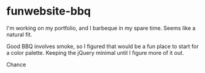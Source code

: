 # funwebsite-bbq

I'm working on my portfolio, and I barbeque in my spare time. Seems like a natural fit.

Good BBQ involves smoke, so I figured that would be a fun place to start for a color palette. Keeping the jQuery minimal until I figure more of it out.

Chance

